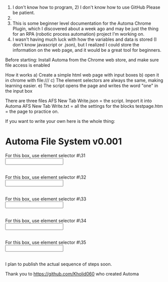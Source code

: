 1) I don't know how to program, 2) I don't know how to use GitHub  Please be patient.
2) 
3) This is some beginner level documentation for the Automa Chrome Plugin, which I discovered about a week ago and may be just the thing for an RPA (robotic process automation) project I'm working on.
4) I wasn't having much luck with how the variables and data is stored (I don't know javascript or .json), but I realized I could store the information on the web page, and it would be a great tool for beginners.

Before starting:  Install Automa from the Chrome web store, and make sure file access is enabled

How it works
a) Create a simple html web page with input boxes
b) open it in chrome with file:///
c) The element selectors are always the same, making learning easier.
e) The script opens the page and writes the word "one" in the input box

There are three files
AFS New Tab Write.json = the script.  Import it into Automa
AFS New Tab Write.txt = all the settings for the blocks
testpage.htm = the page to practice on.

If you want to write your own here is the whole thing:


<!DOCTYPE html>
<html>
<body>
<h1>Automa File System v0.001</h1>

<form action="/action_page.php">

<label for="1">For this box, use element selector #\31</label>	
  <input type="text" id="1" name="1"><br><br>

<label for="2">For this box, use element selector #\32</label>	
  <input type="text" id="2" name="2"><br><br>

<label for="3">For this box, use element selector #\33</label>	
  <input type="text" id="3" name="3"><br><br>

<label for="4">For this box, use element selector #\34</label>	
  <input type="text" id="4" name="4"><br><br>

<label for="5">For this box, use element selector #\35</label>	
  <input type="text" id="5" name="5"><br><br>

</form>

<!--https://github.com/MagEpub 6 Dec 2021-->

</body>
</html>    

I plan to publish the actual sequence of steps soon.

Thank you to https://github.com/Kholid060 who created Automa

